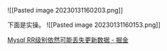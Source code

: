 ![[Pasted image 20230131160203.png]]

下面是实操。
![[Pasted image 20230131160153.png]]

[Mysql RR级别依然可能丢失更新数据 - 掘金](https://juejin.cn/post/6844903854857781262)

